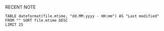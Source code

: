RECENT NOTE
```dataview 
TABLE dateformat(file.mtime, "dd.MM.yyyy - HH:mm") AS "Last modified" FROM "" SORT file.mtime DESC 
LIMIT 25
```